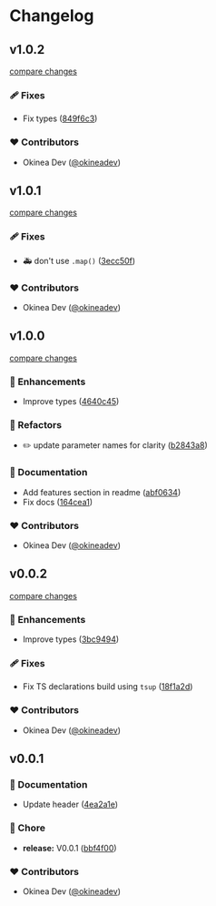 # Changelog


## v1.0.2

[compare changes](https://github.com/okineadev/contributors-table-npm/compare/v1.0.1...v1.0.2)

### 🩹 Fixes

- Fix types ([849f6c3](https://github.com/okineadev/contributors-table-npm/commit/849f6c3))

### ❤️ Contributors

- Okinea Dev ([@okineadev](http://github.com/okineadev))

## v1.0.1

[compare changes](https://github.com/okineadev/contributors-table-npm/compare/v1.0.0...v1.0.1)

### 🩹 Fixes

- 🚑 don't use `.map()` ([3ecc50f](https://github.com/okineadev/contributors-table-npm/commit/3ecc50f))

### ❤️ Contributors

- Okinea Dev ([@okineadev](http://github.com/okineadev))

## v1.0.0

[compare changes](https://github.com/okineadev/contributors-table-npm/compare/v0.0.2...v1.0.0)

### 🚀 Enhancements

- Improve types ([4640c45](https://github.com/okineadev/contributors-table-npm/commit/4640c45))

### 💅 Refactors

- ✏️ update parameter names for clarity ([b2843a8](https://github.com/okineadev/contributors-table-npm/commit/b2843a8))

### 📖 Documentation

- Add features section in readme ([abf0634](https://github.com/okineadev/contributors-table-npm/commit/abf0634))
- Fix docs ([164cea1](https://github.com/okineadev/contributors-table-npm/commit/164cea1))

### ❤️ Contributors

- Okinea Dev ([@okineadev](http://github.com/okineadev))

## v0.0.2

[compare changes](https://github.com/okineadev/contributors-table-npm/compare/v0.0.1...v0.0.2)

### 🚀 Enhancements

- Improve types ([3bc9494](https://github.com/okineadev/contributors-table-npm/commit/3bc9494))

### 🩹 Fixes

- Fix TS declarations build using `tsup` ([18f1a2d](https://github.com/okineadev/contributors-table-npm/commit/18f1a2d))

### ❤️ Contributors

- Okinea Dev ([@okineadev](http://github.com/okineadev))

## v0.0.1


### 📖 Documentation

- Update header ([4ea2a1e](https://github.com/okineadev/contributors-table-npm/commit/4ea2a1e))

### 🏡 Chore

- **release:** V0.0.1 ([bbf4f00](https://github.com/okineadev/contributors-table-npm/commit/bbf4f00))

### ❤️ Contributors

- Okinea Dev ([@okineadev](http://github.com/okineadev))

